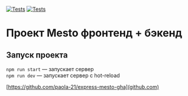 [![Tests](../../actions/workflows/tests-13-sprint.yml/badge.svg)](../../actions/workflows/tests-13-sprint.yml) [![Tests](../../actions/workflows/tests-14-sprint.yml/badge.svg)](../../actions/workflows/tests-14-sprint.yml)
# Проект Mesto фронтенд + бэкенд


## Запуск проекта

`npm run start` — запускает сервер   
`npm run dev` — запускает сервер с hot-reload  



[https://github.com/paola-21/express-mesto-gha](github.com)
